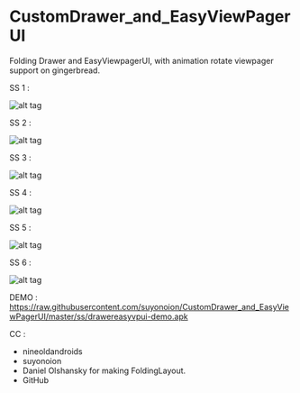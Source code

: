 # CustomDrawer_and_EasyViewPagerUI
Folding Drawer and EasyViewpagerUI, with animation rotate viewpager support on gingerbread.


SS 1 :

![alt tag](https://raw.githubusercontent.com/suyonoion/CustomDrawer_and_EasyViewPagerUI/master/ss/Screenshot_2015-07-07-08-01-32.png)

SS 2 :

![alt tag](https://raw.githubusercontent.com/suyonoion/CustomDrawer_and_EasyViewPagerUI/master/ss/Screenshot_2015-07-07-08-02-23.png)

SS 3 :

![alt tag](https://raw.githubusercontent.com/suyonoion/CustomDrawer_and_EasyViewPagerUI/master/ss/Screenshot_2015-07-07-08-03-48.png)

SS 4 :

![alt tag](https://raw.githubusercontent.com/suyonoion/CustomDrawer_and_EasyViewPagerUI/master/ss/Screenshot_2015-07-07-08-04-37.png)

SS 5 :

![alt tag](https://raw.githubusercontent.com/suyonoion/CustomDrawer_and_EasyViewPagerUI/master/ss/device-2015-07-07-064313.png)

SS 6 :

![alt tag](https://raw.githubusercontent.com/suyonoion/CustomDrawer_and_EasyViewPagerUI/master/ss/device-2015-07-07-064431.png)


DEMO :
https://raw.githubusercontent.com/suyonoion/CustomDrawer_and_EasyViewPagerUI/master/ss/drawereasyvpui-demo.apk

CC :

- nineoldandroids
- suyonoion
- Daniel Olshansky for making FoldingLayout.
- GitHub


